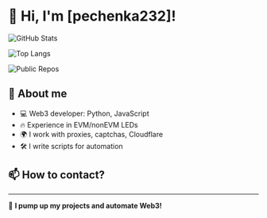 # 👋 Hi, I'm [pechenka232]!

![GitHub Stats](https://github-readme-stats.vercel.app/api?username=pechenka232&show_icons=true&theme=radical&include_all_commits=true)

![Top Langs](https://github-readme-stats.vercel.app/api/top-langs/?username=pechenka232&layout=compact&theme=radical)

![Public Repos](https://img.shields.io/github/repos/pechenka232?color=red&label=Public%20Repositories&logo=github&style=for-the-badge)





## 📌 About me
- 💻 Web3 developer: Python, JavaScript
- 🔥 Experience in EVM/nonEVM LEDs
- 🌍 I work with proxies, captchas, Cloudflare
- 🛠 I write scripts for automation

## 📫 How to contact?


---
🚀 **I pump up my projects and automate Web3!**
